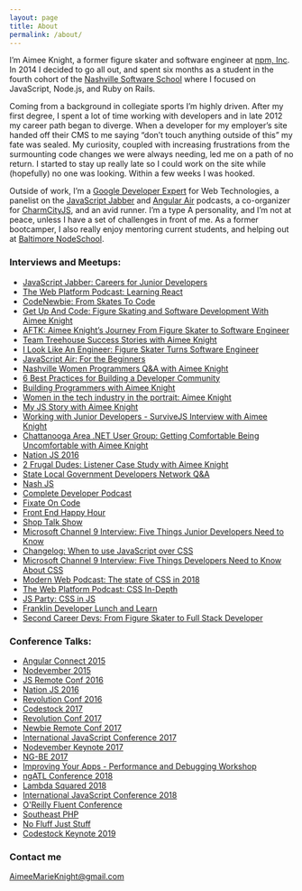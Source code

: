 ```yaml
---
layout: page
title: About
permalink: /about/
---
```


I’m Aimee Knight, a former figure skater and software engineer at
[npm, Inc](https://www.npmjs.com/). In 2014 I
decided to go all out, and spent six months as a student in the fourth cohort of
the [Nashville Software School](http://nashvillesoftwareschool.com/) where I focused on JavaScript, Node.js, and Ruby
on Rails.

Coming from a background in collegiate sports I’m highly driven. After my first
degree, I spent a lot of time working with developers and in late 2012 my career
path began to diverge. When a developer for my employer’s site handed off their
CMS to me saying “don’t touch anything outside of this” my fate was sealed. My
curiosity, coupled with  increasing frustrations from the surmounting code
changes we were always needing, led me on a path of no return. I started to stay
up really late so I could work on the site while (hopefully) no one was looking.
Within a few weeks I was hooked.

Outside of work, I’m a [Google Developer Expert](https://developers.google.com/experts/) for Web Technologies, a panelist on the [JavaScript
Jabber](https://devchat.tv/js-jabber/) and [Angular
Air](https://angularair.com/)
podcasts, a co-organizer for [CharmCityJS](http://charmcityjs.com/), and an avid runner. I’m a type A
personality, and I’m not at peace, unless I have a set of challenges in front of
me. As a former bootcamper, I also really enjoy mentoring current students, and
helping out at [Baltimore NodeSchool](http://nodeschool.io/baltimore/).

### Interviews and Meetups:

* [JavaScript Jabber: Careers for Junior
Developers](https://devchat.tv/js-jabber/153-jsj-careers-for-junior-developers-with-aimee-knight)
* [The Web Platform Podcast: Learning React](http://thewebplatformpodcast.com/86-learning-reactjs)
* [CodeNewbie: From Skates To
Code](http://www.codenewbie.org/podcast/from-skates-to-code)
* [Get Up And Code: Figure Skating and Software Development With Aimee
Knight](http://getupandcode.com/2015/04/10/get-up-and-code-086-figure-skating-and-software-development-with-aimee-knight/)
* [AFTK: Aimee Knight’s Journey From Figure Skater to Software Engineer](http://awayfromthekeyboard.com/2016/01/12/aimee-knights-journey-from-figure-skater-to-software-engineer/)
* [Team Treehouse Success Stories with Aimee Knight](https://teamtreehouse.com/stories/aimee-knight)
* [I Look Like An Engineer: Figure Skater Turns Software Engineer](https://www.sparkpost.com/blog/i-look-like-an-engineer-figure-skater-turns-software-engineer/)
* [JavaScript Air: For the Beginners](https://javascriptair.com/episodes/2016-06-15/)
* [Nashville Women Programmers Q&A with Aimee Knight](https://www.meetup.com/NashvilleWomenProgrammers/events/235880914/)
* [6 Best Practices for Building a Developer Community](http://marketingland.com/6-best-practices-building-developer-community-203560)
* [Building Programmers with Aimee Knight](https://building.fireside.fm/27)
* [Women in the tech industry in the portrait: Aimee Knight](https://entwickler.de/online/development/women-in-tech-aimee-knight-579799885.html)
* [My JS Story with Aimee Knight](https://devchat.tv/js-jabber/my-js-story-aimee-knight)
* [Working with Junior Developers - SurviveJS Interview with Aimee Knight](https://survivejs.com/blog/junior-interview/)
* [Chattanooga Area .NET User Group: Getting Comfortable Being Uncomfortable with Aimee Knight](https://www.meetup.com/Chattanooga-Area-NET-User-Group-CHADNUG/events/240331865/)
* [Nation JS 2016](https://vimeopro.com/user24051491/nationjs-node-day-march-11-2016/video/170104256)
* [2 Frugal Dudes: Listener Case Study with Aimee Knight](http://2frugaldudes.com/2fd-039-listener-case-study-with-aimee-knight/)
* [State Local Government Developers Network Q&A](https://www.meetup.com/State-Local-Government-Developers-Network/)
* [Nash JS](https://www.meetup.com/nashjs/events/241564493/?eventId=241564493)
* [Complete Developer Podcast](http://completedeveloperpodcast.com/episode-130/)
* [Fixate On Code](http://fixateoncode.libsyn.com/20-aimee-knight)
* [Front End Happy Hour](http://frontendhappyhour.com/episodes/angling-for-a-drink/)
* [Shop Talk Show](http://shoptalkshow.com/episodes/306-debugging-css-aimee-knight/)
* [Microsoft Channel 9 Interview: Five Things Junior Developers Need to Know](https://youtu.be/PGF9HZQbiHc)
* [Changelog: When to use JavaScript over CSS](https://changelog.com/jsparty/31)
* [Microsoft Channel 9 Interview: Five Things Developers Need to Know About CSS](https://youtu.be/-c0blZ6AmQE)
* [Modern Web Podcast: The state of CSS in 2018](https://www.podbean.com/media/share/pb-6hy6y-9877c4)
* [The Web Platform Podcast: CSS In-Depth](https://thewebplatformpodcast.com/171-css-indepth)
* [JS Party: CSS in JS](https://changelog.com/jsparty/45)
* [Franklin Developer Lunch and Learn](https://www.meetup.com/franklin-developer-lunch/events/254045930/)
* [Second Career Devs: From Figure Skater to Full Stack Developer](https://secondcareerdevs.com/episodes/aimee-knight)

### Conference Talks:

* [Angular Connect 2015](https://youtu.be/B22o_yeDE_s)
* [Nodevember 2015](https://youtu.be/9qkef7IXn6s)
* [JS Remote Conf 2016](https://allremoteconfs.com/js-2016)
* [Nation JS 2016](https://vimeopro.com/user24051491/nationjs-node-day-march-11-2016/video/170104256)
* [Revolution Conf 2016](http://revolutionconf.com)
* [Codestock 2017](https://allremoteconfs.com/newbie-2016)
* [Revolution Conf 2017](https://revolutionconf.com/)
* [Newbie Remote Conf 2017](https://devchat.tv/register/newbie-remote-conf-2017-single)
* [International JavaScript Conference 2017](https://javascript-conference.com/)
* [Nodevember Keynote 2017](http://nodevember.org/keynoter/Aimee%20Knight)
* [NG-BE 2017](https://youtu.be/eajyNEsdx4k)
* [Improving Your Apps - Performance and Debugging Workshop](https://certifiedfreshevents.com/events/improving-your-apps/)
* [ngATL Conference 2018](https://www.youtube.com/watch?v=DbXPbT8kqIE)
* [Lambda Squared 2018](https://www.lambda-squared.com/speakers)
* [International JavaScript Conference 2018](https://javascript-conference.com/speaker/aimee-knight/)
* [O'Reilly Fluent Conference](https://conferences.oreilly.com/fluent/fl-ca/public/schedule/detail/64990)
* [Southeast PHP](https://southeastphp.com/sessions#38)
* [No Fluff Just Stuff](https://nofluffjuststuff.com/conference/speaker/aimee_knight)
* [Codestock Keynote 2019](http://codestock.org/announcing-codestock-2019s-saturday-keynote-speaker-aimme-knight/)

### Contact me

[AimeeMarieKnight@gmail.com](mailto:aimeemarieknight@gmail.com)

